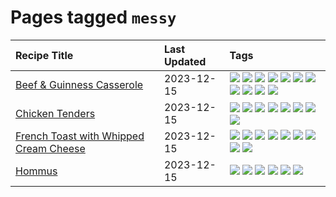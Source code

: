 # Pages tagged `messy`

|Recipe Title|Last Updated|Tags
|:---|:---|:---|
|[Beef & Guinness Casserole](../recipes/beefandguinnesscasserole.md)|2023-12-15|[![](https://img.shields.io/badge/tag-amazing-b7439e)](../tags/amazing.md) [![](https://img.shields.io/badge/tag-baked-c6d429)](../tags/baked.md) [![](https://img.shields.io/badge/tag-beef-208450)](../tags/beef.md) [![](https://img.shields.io/badge/tag-casserole-9d5b24)](../tags/casserole.md) [![](https://img.shields.io/badge/tag-guinness-9acea8)](../tags/guinness.md) [![](https://img.shields.io/badge/tag-irish-99d437)](../tags/irish.md) [![](https://img.shields.io/badge/tag-large_quantity-32f6f2)](../tags/large_quantity.md) [![](https://img.shields.io/badge/tag-long_cook_time-acaf3f)](../tags/long_cook_time.md) [![](https://img.shields.io/badge/tag-long_prep_time-91514)](../tags/long_prep_time.md) [![](https://img.shields.io/badge/tag-messy-f53bfe)](../tags/messy.md) [![](https://img.shields.io/badge/tag-tricky-da139a)](../tags/tricky.md)|
|[Chicken Tenders](../recipes/chickentenders.md)|2023-12-15|[![](https://img.shields.io/badge/tag-airfryer-d4602a)](../tags/airfryer.md) [![](https://img.shields.io/badge/tag-amazing-b7439e)](../tags/amazing.md) [![](https://img.shields.io/badge/tag-battered-c02c21)](../tags/battered.md) [![](https://img.shields.io/badge/tag-chicken-5d33f3)](../tags/chicken.md) [![](https://img.shields.io/badge/tag-crumbed-2b6571)](../tags/crumbed.md) [![](https://img.shields.io/badge/tag-messy-f53bfe)](../tags/messy.md) [![](https://img.shields.io/badge/tag-mine-6d71)](../tags/mine.md) [![](https://img.shields.io/badge/tag-sides-acbc2f)](../tags/sides.md)|
|[French Toast with Whipped Cream Cheese](../recipes/frenchtoastwhippedcreamcheese.md)|2023-12-15|[![](https://img.shields.io/badge/tag-amazing-b7439e)](../tags/amazing.md) [![](https://img.shields.io/badge/tag-breakfast-f47a18)](../tags/breakfast.md) [![](https://img.shields.io/badge/tag-dairy-e5c1d4)](../tags/dairy.md) [![](https://img.shields.io/badge/tag-dessert-10cdd6)](../tags/dessert.md) [![](https://img.shields.io/badge/tag-fried-9fef19)](../tags/fried.md) [![](https://img.shields.io/badge/tag-large_quantity-32f6f2)](../tags/large_quantity.md) [![](https://img.shields.io/badge/tag-messy-f53bfe)](../tags/messy.md) [![](https://img.shields.io/badge/tag-mine-6d71)](../tags/mine.md) [![](https://img.shields.io/badge/tag-vegetarian-6984a1)](../tags/vegetarian.md)|
|[Hommus](../recipes/hommus.md)|2023-12-15|[![](https://img.shields.io/badge/tag-healthy-e7673c)](../tags/healthy.md) [![](https://img.shields.io/badge/tag-messy-f53bfe)](../tags/messy.md) [![](https://img.shields.io/badge/tag-protein-fecb83)](../tags/protein.md) [![](https://img.shields.io/badge/tag-tricky-da139a)](../tags/tricky.md) [![](https://img.shields.io/badge/tag-vegan-8a534c)](../tags/vegan.md) [![](https://img.shields.io/badge/tag-vegetarian-6984a1)](../tags/vegetarian.md)|